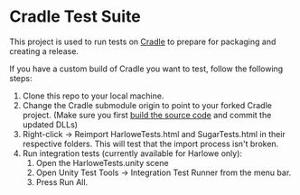 # Cradle Test Suite

This project is used to run tests on [Cradle](https://github.com/daterre/Cradle) to prepare for packaging and creating a release.

If you have a custom build of Cradle you want to test, follow the following steps:

1. Clone this repo to your local machine.
1. Change the Cradle submodule origin to point to your forked Cradle project. (Make sure you first [build the source code](https://github.com/daterre/Cradle/#source-code) and commit the updated DLLs)
1. Right-click -> Reimport HarloweTests.html and SugarTests.html in their respective folders. This will test that the import process isn't broken.
1. Run integration tests (currently available for Harlowe only):
    1. Open the HarloweTests.unity scene
    1. Open Unity Test Tools -> Integration Test Runner from the menu bar.
    1. Press Run All.

